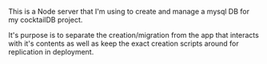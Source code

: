 This is a Node server that I'm using to create and manage a mysql DB for my cocktailDB project.

It's purpose is to separate the creation/migration from the app that interacts with it's contents as well as keep the exact creation scripts around for replication in deployment. 